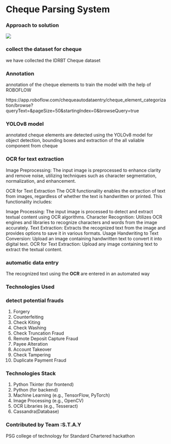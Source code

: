 # Cheque Parsing System

<h3>Approach to solution</h3>
<img src="https://github.com/CyberSelva29/Standard_Chartered_Hack/assets/101956466/bb2f0d71-0dac-4933-b4c3-7b5d4d5687a9">

<h3>collect the dataset for cheque</h3>
<p>we have collected the IDRBT Cheque dataset</p>

<h3>Annotation</h3>
<p>annotation of the cheque elements to train the model with the help of ROBOFLOW </p>
<p>https://app.roboflow.com/chequeautodataentry/cheque_element_categorization/browse?queryText=&pageSize=50&startingIndex=0&browseQuery=true</p>

<h3>YOLOv8 model </h3>
<p>annotated cheque elements are detected using the YOLOv8 model for object detection, bounding boxes and extraction of the all valiable component from cheque</p> 

<h3>OCR for text extraction </h3>     
<p>Image Preprocessing: The input image is preprocessed to enhance clarity and remove noise, utilizing techniques such as character segmentation, normalization, and enhancement.

OCR for Text Extraction
The OCR functionality enables the extraction of text from images, regardless of whether the text is handwritten or printed. This functionality includes:

Image Processing: The input image is processed to detect and extract textual content using OCR algorithms.
Character Recognition: Utilizes OCR engines and libraries to recognize characters and words from the image accurately.
Text Extraction: Extracts the recognized text from the image and provides options to save it in various formats.
Usage
Handwriting to Text Conversion: Upload an image containing handwritten text to convert it into digital text.
OCR for Text Extraction: Upload any image containing text to extract the textual content.</p>

<h3>automatic data entry  </h3>
<P> The recognized text using the <b>OCR</b> are entered in an automated way</P>
<h3>Technologies Used</h3>

<h3>detect potential frauds</h3>
<p><ol>
  <li>Forgery</li>
  <li>Counterfeiting</li>
  <li>Check Kiting</li>
  <li>Check Washing</li>
  <li>Check Truncation Fraud</li>
  <li>Remote Deposit Capture Fraud</li>
  <li>Payee Alteration</li>
  <li>Account Takeover</li>
  <li>Check Tampering</li>
  <li>Duplicate Payment Fraud</li>
</ol>
</p>

<h3>Technologies Stack</h3>
<ol>
  <li>Python Tkinter (for frontend)</li>
  <li>Python (for backend)</li>
  <li>Machine Learning (e.g., TensorFlow, PyTorch)</li>
  <li>Image Processing (e.g., OpenCV)</li>
  <li>OCR Libraries (e.g., Tesseract)</li>
  <li>Cassandra(Database)</li>
</ol>

<h3>Contributed by Team :S.T.A.Y </h3>
<p>PSG college of technology for Standard Chartered hackathon</p>
